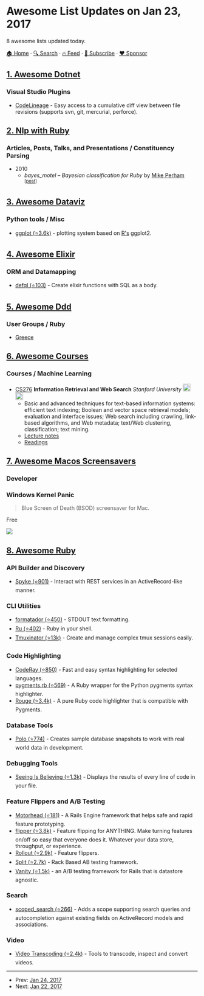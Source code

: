 # Awesome List Updates on Jan 23, 2017

8 awesome lists updated today.

[🏠 Home](/README.md) · [🔍 Search](https://www.trackawesomelist.com/search/) · [🔥 Feed](https://www.trackawesomelist.com/rss.xml) · [📮 Subscribe](https://trackawesomelist.us17.list-manage.com/subscribe?u=d2f0117aa829c83a63ec63c2f&id=36a103854c) · [❤️  Sponsor](https://github.com/sponsors/theowenyoung)



## [1. Awesome Dotnet](/content/quozd/awesome-dotnet/README.md)

### Visual Studio Plugins

*   [CodeLineage](https://marketplace.visualstudio.com/items?itemName=HippoCampSoftwareLtd.CodeLineage) - Easy access to a cumulative diff view between file revisions (supports svn, git, mercurial, perforce).

## [2. Nlp with Ruby](/content/arbox/nlp-with-ruby/README.md)

### Articles, Posts, Talks, and Presentations / Constituency Parsing

*   2010
    *   *bayes\_motel – Bayesian classification for Ruby* by [Mike Perham](https://twitter.com/mperham) <sup>\[[post](http://www.mikeperham.com/2010/04/28/bayes_motel-bayesian-classification-for-ruby/)]</sup>

## [3. Awesome Dataviz](/content/javierluraschi/awesome-dataviz/README.md)

### Python tools / Misc

*   [ggplot (⭐3.6k)](https://github.com/yhat/ggpy) - plotting system based on [R's](#r-tools) ggplot2.

## [4. Awesome Elixir](/content/h4cc/awesome-elixir/README.md)

### ORM and Datamapping

*   [defql (⭐103)](https://github.com/fazibear/defql) - Create elixir functions with SQL as a body.

## [5. Awesome Ddd](/content/heynickc/awesome-ddd/README.md)

### User Groups / Ruby

*   [Greece](https://www.meetup.com/dddgreece/)

## [6. Awesome Courses](/content/prakhar1989/awesome-courses/README.md)

### Courses / Machine Learning

*   [CS276](http://web.stanford.edu/class/cs276/index.html) **Information Retrieval and Web Search** *Stanford University* <img src="https://assets-cdn.github.com/images/icons/emoji/unicode/1f4dd.png" width="20" height="20" alt="Lecture Notes" title="Lecture Notes" /> <img src="https://assets-cdn.github.com/images/icons/emoji/unicode/1f4da.png" width="20" height="20" alt="Readings" title="Readings" />
    *   Basic and advanced techniques for text-based information systems: efficient text indexing; Boolean and vector space retrieval models; evaluation and interface issues; Web search including crawling, link-based algorithms, and Web metadata; text/Web clustering, classification; text mining.
    *   [Lecture notes](http://web.stanford.edu/class/cs276/index.html#syllabus)
    *   [Readings](http://web.stanford.edu/class/cs276/index.html#books)

## [7. Awesome Macos Screensavers](/content/agarrharr/awesome-macos-screensavers/README.md)

### Developer

### Windows Kernel Panic

> Blue Screen of Death (BSOD) screensaver for Mac.

Free

[![](https://github.com/agarrharr/awesome-macos-screensavers/raw/master/screenshots/kernelPanic.png)](https://github.com/dessibelle/Blue-Screen-Saver)

## [8. Awesome Ruby](/content/markets/awesome-ruby/README.md)

### API Builder and Discovery

*   [Spyke (⭐901)](https://github.com/balvig/spyke) - Interact with REST services in an ActiveRecord-like manner.

### CLI Utilities

*   [formatador (⭐450)](https://github.com/geemus/formatador) - STDOUT text formatting.
*   [Ru (⭐402)](https://github.com/tombenner/ru) - Ruby in your shell.
*   [Tmuxinator (⭐13k)](https://github.com/tmuxinator/tmuxinator) - Create and manage complex tmux sessions easily.

### Code Highlighting

*   [CodeRay (⭐850)](https://github.com/rubychan/coderay) - Fast and easy syntax highlighting for selected languages.
*   [pygments.rb (⭐569)](https://github.com/tmm1/pygments.rb) - A Ruby wrapper for the Python pygments syntax highlighter.
*   [Rouge (⭐3.4k)](https://github.com/jneen/rouge) - A pure Ruby code highlighter that is compatible with Pygments.

### Database Tools

*   [Polo (⭐774)](https://github.com/IFTTT/polo) - Creates sample database snapshots to work with real world data in development.

### Debugging Tools

*   [Seeing Is Believing (⭐1.3k)](https://github.com/JoshCheek/seeing_is_believing) - Displays the results of every line of code in your file.

### Feature Flippers and A/B Testing

*   [Motorhead (⭐181)](https://github.com/amatsuda/motorhead) - A Rails Engine framework that helps safe and rapid feature prototyping.
*   [flipper (⭐3.8k)](https://github.com/jnunemaker/flipper) - Feature flipping for ANYTHING. Make turning features on/off so easy that everyone does it. Whatever your data store, throughput, or experience.
*   [Rollout (⭐2.9k)](https://github.com/FetLife/rollout) - Feature flippers.
*   [Split (⭐2.7k)](https://github.com/splitrb/split) - Rack Based AB testing framework.
*   [Vanity (⭐1.5k)](https://github.com/assaf/vanity) - an A/B testing framework for Rails that is datastore agnostic.

### Search

*   [scoped\_search (⭐266)](https://github.com/wvanbergen/scoped_search) - Adds a scope supporting search queries and autocompletion against existing fields on ActiveRecord models and associations.

### Video

*   [Video Transcoding (⭐2.4k)](https://github.com/donmelton/video_transcoding) - Tools to transcode, inspect and convert videos.

---

- Prev: [Jan 24, 2017](/content/2017/01/24/README.md)
- Next: [Jan 22, 2017](/content/2017/01/22/README.md)